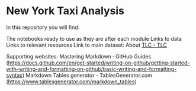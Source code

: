 # New York Taxi Analysis

In this repository you will find:


The notebooks ready to use as they are after each module
Links to data
Links to relevant resources
Link to main dataset: About [TLC - TLC](https://www.nyc.gov/site/tlc/about/tlc-trip-record-data.page)



Supporting websites:
Mastering Markdown · GitHub Guides (https://docs.github.com/en/get-started/writing-on-github/getting-started-with-writing-and-formatting-on-github/basic-writing-and-formatting-syntax)
Markdown Tables generator - TablesGenerator.com (https://www.tablesgenerator.com/markdown_tables)
